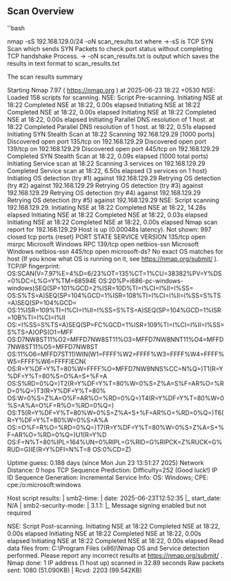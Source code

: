 ## Scan Overview


''bash 


nmap -sS 192.168.129.0/24 -oN scan_results.txt 
where ->-sS is TCP SYN Scan which sends SYN Packets to check port status without completing TCP handshake Process.
-> -oN scan_results.txt is output which saves the results in text format to scan_results.txt

The scan results summary

Starting Nmap 7.97 ( https://nmap.org ) at 2025-06-23 18:22 +0530
NSE: Loaded 158 scripts for scanning.
NSE: Script Pre-scanning.
Initiating NSE at 18:22
Completed NSE at 18:22, 0.00s elapsed
Initiating NSE at 18:22
Completed NSE at 18:22, 0.00s elapsed
Initiating NSE at 18:22
Completed NSE at 18:22, 0.00s elapsed
Initiating Parallel DNS resolution of 1 host. at 18:22
Completed Parallel DNS resolution of 1 host. at 18:22, 0.51s elapsed
Initiating SYN Stealth Scan at 18:22
Scanning 192.168.129.29 [1000 ports]
Discovered open port 135/tcp on 192.168.129.29
Discovered open port 139/tcp on 192.168.129.29
Discovered open port 445/tcp on 192.168.129.29
Completed SYN Stealth Scan at 18:22, 0.09s elapsed (1000 total ports)
Initiating Service scan at 18:22
Scanning 3 services on 192.168.129.29
Completed Service scan at 18:22, 6.50s elapsed (3 services on 1 host)
Initiating OS detection (try #1) against 192.168.129.29
Retrying OS detection (try #2) against 192.168.129.29
Retrying OS detection (try #3) against 192.168.129.29
Retrying OS detection (try #4) against 192.168.129.29
Retrying OS detection (try #5) against 192.168.129.29
NSE: Script scanning 192.168.129.29.
Initiating NSE at 18:22
Completed NSE at 18:22, 14.28s elapsed
Initiating NSE at 18:22
Completed NSE at 18:22, 0.03s elapsed
Initiating NSE at 18:22
Completed NSE at 18:22, 0.00s elapsed
Nmap scan report for 192.168.129.29
Host is up (0.00048s latency).
Not shown: 997 closed tcp ports (reset)
PORT    STATE SERVICE       VERSION
135/tcp open  msrpc         Microsoft Windows RPC
139/tcp open  netbios-ssn   Microsoft Windows netbios-ssn
445/tcp open  microsoft-ds?
No exact OS matches for host (If you know what OS is running on it, see https://nmap.org/submit/ ).
TCP/IP fingerprint:
OS:SCAN(V=7.97%E=4%D=6/23%OT=135%CT=1%CU=38382%PV=Y%DS=0%DC=L%G=Y%TM=68594E
OS:20%P=i686-pc-windows-windows)SEQ(SP=101%GCD=2%ISR=10D%TI=I%CI=I%II=I%SS=
OS:S%TS=A)SEQ(SP=104%GCD=1%ISR=108%TI=I%CI=I%II=I%SS=S%TS=A)SEQ(SP=104%GCD=
OS:1%ISR=109%TI=I%CI=I%II=I%SS=S%TS=A)SEQ(SP=104%GCD=1%ISR=10B%TI=I%CI=I%II
OS:=I%SS=S%TS=A)SEQ(SP=FC%GCD=1%ISR=109%TI=I%CI=I%II=I%SS=S%TS=A)OPS(O1=MFF
OS:D7NW8ST11%O2=MFFD7NW8ST11%O3=MFFD7NW8NNT11%O4=MFFD7NW8ST11%O5=MFFD7NW8ST
OS:11%O6=MFFD7ST11)WIN(W1=FFFF%W2=FFFF%W3=FFFF%W4=FFFF%W5=FFFF%W6=FFFF)ECN(
OS:R=Y%DF=Y%T=80%W=FFFF%O=MFFD7NW8NNS%CC=N%Q=)T1(R=Y%DF=Y%T=80%S=O%A=S+%F=A
OS:S%RD=0%Q=)T2(R=Y%DF=Y%T=80%W=0%S=Z%A=S%F=AR%O=%RD=0%Q=)T3(R=Y%DF=Y%T=80%
OS:W=0%S=Z%A=O%F=AR%O=%RD=0%Q=)T4(R=Y%DF=Y%T=80%W=0%S=A%A=O%F=R%O=%RD=0%Q=)
OS:T5(R=Y%DF=Y%T=80%W=0%S=Z%A=S+%F=AR%O=%RD=0%Q=)T6(R=Y%DF=Y%T=80%W=0%S=A%A
OS:=O%F=R%O=%RD=0%Q=)T7(R=Y%DF=Y%T=80%W=0%S=Z%A=S+%F=AR%O=%RD=0%Q=)U1(R=Y%D
OS:F=N%T=80%IPL=164%UN=0%RIPL=G%RID=G%RIPCK=Z%RUCK=G%RUD=G)IE(R=Y%DFI=N%T=8
OS:0%CD=Z)

Uptime guess: 0.188 days (since Mon Jun 23 13:51:27 2025)
Network Distance: 0 hops
TCP Sequence Prediction: Difficulty=252 (Good luck!)
IP ID Sequence Generation: Incremental
Service Info: OS: Windows; CPE: cpe:/o:microsoft:windows

Host script results:
| smb2-time: 
|   date: 2025-06-23T12:52:35
|_  start_date: N/A
| smb2-security-mode: 
|   3.1.1: 
|_    Message signing enabled but not required

NSE: Script Post-scanning.
Initiating NSE at 18:22
Completed NSE at 18:22, 0.00s elapsed
Initiating NSE at 18:22
Completed NSE at 18:22, 0.00s elapsed
Initiating NSE at 18:22
Completed NSE at 18:22, 0.00s elapsed
Read data files from: C:\Program Files (x86)\Nmap
OS and Service detection performed. Please report any incorrect results at https://nmap.org/submit/ .
Nmap done: 1 IP address (1 host up) scanned in 32.89 seconds
           Raw packets sent: 1080 (51.090KB) | Rcvd: 2203 (99.542KB)

